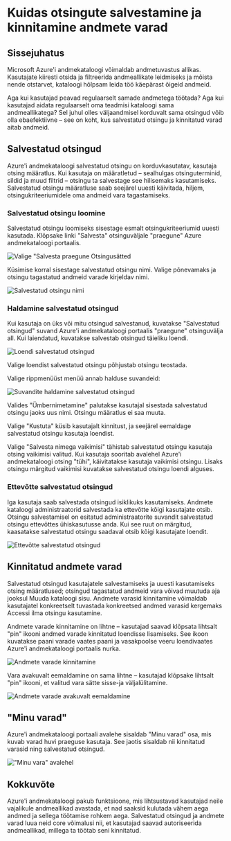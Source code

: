 <properties
   pageTitle="Kuidas salvestada otsingute ja andmete varad | Microsoft Azure'i"
   description="Juhise esiletõstmine võimaluste Azure'i andmekataloogis salvestamise andmeallikate ja andmete varad hiljem korduskasutuseks."
   services="data-catalog"
   documentationCenter=""
   authors="steelanddata"
   manager="NA"
   editor=""
   tags=""/>
<tags
   ms.service="data-catalog"
   ms.devlang="NA"
   ms.topic="article"
   ms.tgt_pltfrm="NA"
   ms.workload="data-catalog"
   ms.date="10/10/2016"
   ms.author="maroche"/>

# <a name="how-to-save-searches-and-pin-data-assets"></a>Kuidas otsingute salvestamine ja kinnitamine andmete varad

## <a name="introduction"></a>Sissejuhatus

Microsoft Azure'i andmekataloogi võimaldab andmetuvastus allikas. Kasutajate kiiresti otsida ja filtreerida andmeallikate leidmiseks ja mõista nende otstarvet, kataloogi hõlpsam leida töö käepärast õigeid andmeid.

Aga kui kasutajad peavad regulaarselt samade andmetega töötada? Aga kui kasutajad aidata regulaarselt oma teadmisi kataloogi sama andmeallikatega? Sel juhul olles väljaandmisel korduvalt sama otsingud võib olla ebaefektiivne – see on koht, kus salvestatud otsingu ja kinnitatud varad aitab andmeid.

## <a name="saved-searches"></a>Salvestatud otsingud

Azure'i andmekataloogi salvestatud otsingu on korduvkasutatav, kasutaja otsing määratlus. Kui kasutaja on määratletud – sealhulgas otsinguterminid, sildid ja muud filtrid – otsingu ta salvestage see hilisemaks kasutamiseks. Salvestatud otsingu määratluse saab seejärel uuesti käivitada, hiljem, otsingukriteeriumidele oma andmeid vara tagastamiseks.

### <a name="creating-a-saved-search"></a>Salvestatud otsingu loomine

Salvestatud otsingu loomiseks sisestage esmalt otsingukriteeriumid uuesti kasutada. Klõpsake linki "Salvesta" otsinguväljale "praegune" Azure andmekataloogi portaalis.

 ![Valige "Salvesta praegune Otsingusätted](./media/data-catalog-how-to-save-pin/01-save-option.png)

Küsimise korral sisestage salvestatud otsingu nimi. Valige põnevamaks ja otsingu tagastatud andmeid varade kirjeldav nimi.

 ![Salvestatud otsingu nimi](./media/data-catalog-how-to-save-pin/02-name.png)

### <a name="managing-saved-searches"></a>Haldamine salvestatud otsingud

Kui kasutaja on üks või mitu otsingud salvestanud, kuvatakse "Salvestatud otsingud" suvand Azure'i andmekataloogi portaalis "praegune" otsinguvälja all. Kui laiendatud, kuvatakse salvestab otsingud täieliku loendi.

 ![Loendi salvestatud otsingud](./media/data-catalog-how-to-save-pin/03-list.png)

Valige loendist salvestatud otsingu põhjustab otsingu teostada.

Valige rippmenüüst menüü annab halduse suvandeid:

 ![Suvandite haldamine salvestatud otsingud](./media/data-catalog-how-to-save-pin/04-managing.png)

Valides "Ümbernimetamine" palutakse kasutajal sisestada salvestatud otsingu jaoks uus nimi. Otsingu määratlus ei saa muuta.

Valige "Kustuta" küsib kasutajalt kinnitust, ja seejärel eemaldage salvestatud otsingu kasutaja loendist.

Valige "Salvesta nimega vaikimisi" tähistab salvestatud otsingu kasutaja otsing vaikimisi valitud. Kui kasutaja sooritab avalehel Azure'i andmekataloogi otsing "tühi", käivitatakse kasutaja vaikimisi otsingu. Lisaks otsingu märgitud vaikimisi kuvatakse salvestatud otsingu loendi alguses.

### <a name="organizational-saved-searches"></a>Ettevõtte salvestatud otsingud

Iga kasutaja saab salvestada otsingud isiklikuks kasutamiseks. Andmete kataloogi administraatorid salvestada ka ettevõtte kõigi kasutajate otsib. Otsingu salvestamisel on esitatud administraatorite suvandit salvestatud otsingu ettevõttes ühiskasutusse anda. Kui see ruut on märgitud, kaasatakse salvestatud otsingu saadaval otsib kõigi kasutajate loendit.

 ![Ettevõtte salvestatud otsingud](./media/data-catalog-how-to-save-pin/08-organizational-saved-search.png)


## <a name="pinned-data-assets"></a>Kinnitatud andmete varad

Salvestatud otsingud kasutajatele salvestamiseks ja uuesti kasutamiseks otsing määratlused; otsingud tagastatud andmeid vara võivad muutuda aja jooksul Muuda kataloogi sisu. Andmete varasid kinnitamine võimaldab kasutajatel konkreetselt tuvastada konkreetsed andmed varasid kergemaks Accessi ilma otsingu kasutamine.

Andmete varade kinnitamine on lihtne – kasutajad saavad klõpsata lihtsalt "pin" ikooni andmed varade kinnitatud loendisse lisamiseks. See ikoon kuvatakse paani varade vaates paani ja vasakpoolse veeru loendivaates Azure'i andmekataloogi portaalis nurka.

![Andmete varade kinnitamine](./media/data-catalog-how-to-save-pin/05-pinning.png)

Vara avakuvalt eemaldamine on sama lihtne – kasutajad klõpsake lihtsalt "pin" ikooni, et valitud vara sätte sisse-ja väljalülitamine.

![Andmete varade avakuvalt eemaldamine](./media/data-catalog-how-to-save-pin/06-unpinning.png)

## <a name="my-assets"></a>"Minu varad"
Azure'i andmekataloogi portaali avalehe sisaldab "Minu varad" osa, mis kuvab varad huvi praeguse kasutaja. See jaotis sisaldab nii kinnitatud varasid ning salvestatud otsingud.

!["Minu vara" avalehel](./media/data-catalog-how-to-save-pin/07-my-assets.png)

## <a name="summary"></a>Kokkuvõte
Azure'i andmekataloogi pakub funktsioone, mis lihtsustavad kasutajad neile vajalikule andmeallikad avastada, et nad saaksid kulutada vähem aega andmed ja sellega töötamise rohkem aega. Salvestatud otsingud ja andmete varad luua neid core võimalusi nii, et kasutajad saavad autoriseerida andmeallikad, millega ta töötab seni kinnitatud.
